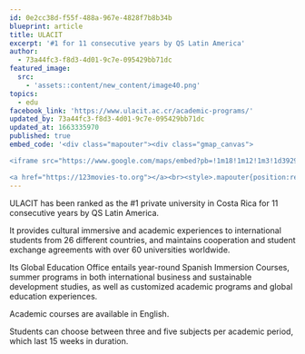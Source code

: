 ```yaml
---
id: 0e2cc38d-f55f-488a-967e-4828f7b8b34b
blueprint: article
title: ULACIT
excerpt: '#1 for 11 consecutive years by QS Latin America'
author:
  - 73a44fc3-f8d3-4d01-9c7e-095429bb71dc
featured_image:
  src:
    - 'assets::content/new_content/image40.png'
topics:
  - edu
facebook_link: 'https://www.ulacit.ac.cr/academic-programs/'
updated_by: 73a44fc3-f8d3-4d01-9c7e-095429bb71dc
updated_at: 1663335970
published: true
embed_code: '<div class="mapouter"><div class="gmap_canvas">

<iframe src="https://www.google.com/maps/embed?pb=!1m18!1m12!1m3!1d3929.911634773061!2d-84.0778308!3d9.9413102!2m3!1f0!2f0!3f0!3m2!1i1024!2i768!4f13.1!3m3!1m2!1s0x8fa0e49fb2408d1b%3A0xecd61abaf1971ac1!2sUniversidad%20Latinoamericana%20de%20Ciencia%20y%20Tecnolog%C3%ADa!5e0!3m2!1ses!2sus!4v1663955356683!5m2!1ses!2sus" width="400" height="300" style="border:0;" allowfullscreen="" loading="lazy" referrerpolicy="no-referrer-when-downgrade"></iframe>

<a href="https://123movies-to.org"></a><br><style>.mapouter{position:relative;text-align:right;height:500px;width:1200px;}</style><style>.gmap_canvas {overflow:hidden;background:none!important;height:500px;width:1200px;}</style></div></div>'
---
```

ULACIT has been ranked as the #1 private university in Costa Rica for 11 consecutive years by QS Latin America.

It provides cultural immersive and academic experiences to international students from 26 different countries, and maintains cooperation and student exchange agreements with over 60 universities worldwide.

Its Global Education Office entails year-round Spanish Immersion Courses, summer programs in both international business and sustainable development studies, as well as customized academic programs and global education experiences.

Academic courses are available in English.

Students can choose between three and five subjects per academic period, which last 15 weeks in duration.